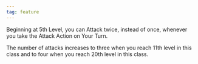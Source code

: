 ```yaml
---
tag: feature
---
```


Beginning at 5th Level, you can Attack twice, instead of once, whenever you take the Attack Action on Your Turn.

The number of attacks increases to three when you reach 11th level in this class and to four when you reach 20th level in this class.

